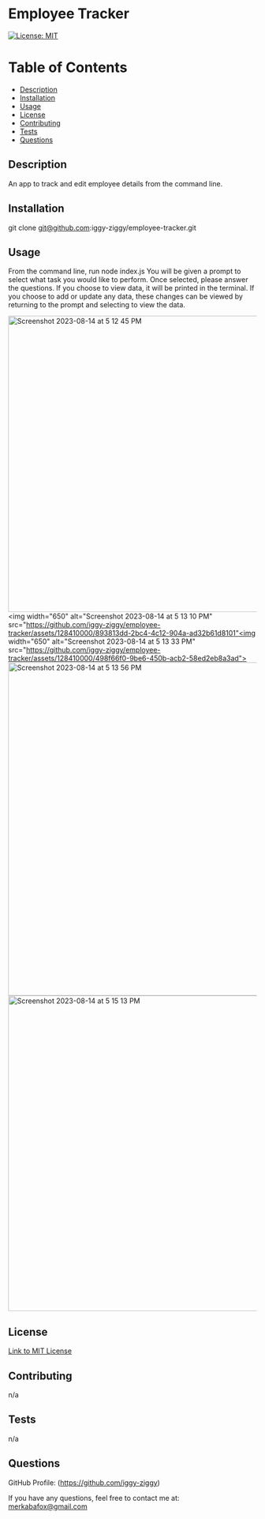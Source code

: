 # Employee Tracker

[![License: MIT](https://img.shields.io/badge/License-MIT-yellow.svg)](https://opensource.org/licenses/MIT)

# Table of Contents

* [Description](#description)
* [Installation](#installation)
* [Usage](#usage)
* [License](#license)
* [Contributing](#contributing)
* [Tests](#tests)
* [Questions](#questions)

## Description

An app to track and edit employee details from the command line.

## Installation

git clone git@github.com:iggy-ziggy/employee-tracker.git

## Usage

From the command line, run node index.js
You will be given a prompt to select what task you would like to perform.
Once selected, please answer the questions. If you choose to view data, it will be printed in the terminal. If you choose to add or update any data, these changes can be viewed by returning to the prompt and selecting to view the data. 

<img width="600" alt="Screenshot 2023-08-14 at 5 12 45 PM" src="https://github.com/iggy-ziggy/employee-tracker/assets/128410000/2987d9fd-a9b2-47f4-8739-ecb293095f8e"><img width="650" alt="Screenshot 2023-08-14 at 5 13 10 PM" src="https://github.com/iggy-ziggy/employee-tracker/assets/128410000/893813dd-2bc4-4c12-904a-ad32b61d8101"<img width="650" alt="Screenshot 2023-08-14 at 5 13 33 PM" src="https://github.com/iggy-ziggy/employee-tracker/assets/128410000/498f66f0-9be6-450b-acb2-58ed2eb8a3ad"><img width="675" alt="Screenshot 2023-08-14 at 5 13 56 PM" src="https://github.com/iggy-ziggy/employee-tracker/assets/128410000/f39ea72c-f0b3-44f6-96f4-d2aff5757170"><img width="639" alt="Screenshot 2023-08-14 at 5 15 13 PM" src="https://github.com/iggy-ziggy/employee-tracker/assets/128410000/260a981c-f779-4cc3-8d93-d438535e33d8">

## License
[Link to MIT License](https://opensource.org/licenses/MIT)

## Contributing

n/a

## Tests

n/a

## Questions

GitHub Profile: (https://github.com/iggy-ziggy)

If you have any questions, feel free to contact me at:
merkabafox@gmail.com

